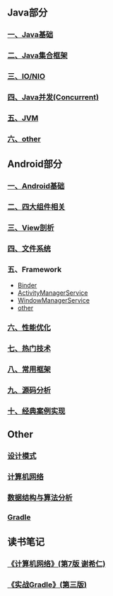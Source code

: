 ## Java部分
### [一、Java基础](https://github.com/chen-eugene/Interview/blob/master/Java/Java%E5%9F%BA%E7%A1%80.md)
### [二、Java集合框架](https://github.com/chen-eugene/Interview/blob/master/Java/Java%E9%9B%86%E5%90%88%E6%A1%86%E6%9E%B6.md)
### [三、IO/NIO]()
### [四、Java并发(Concurrent)](https://github.com/chen-eugene/Interview/blob/master/Java/%E5%B9%B6%E5%8F%91%E7%BC%96%E7%A8%8B.md)
### [五、JVM](https://github.com/chen-eugene/Interview/blob/master/Java/JVM.md)
### [六、other](https://github.com/chen-eugene/Interview/blob/master/Java/other.md)

## Android部分
### [一、Android基础](https://github.com/chen-eugene/Interview/blob/master/Android/Android%E5%9F%BA%E7%A1%80.md)
### [二、四大组件相关](https://github.com/chen-eugene/Interview/blob/master/Android/%E5%9B%9B%E5%A4%A7%E7%BB%84%E4%BB%B6%E7%9B%B8%E5%85%B3.md)
### [三、View剖析](https://github.com/chen-eugene/Interview/blob/master/Android/View%E5%89%96%E6%9E%90.md)
### [四、文件系统]()
### 五、Framework
 - [Binder]()
 - [ActivityManagerService]()
 - [WindowManagerService]()
 - [other](https://github.com/chen-eugene/Interview/blob/master/Android/other.md)

### [六、性能优化](https://github.com/chen-eugene/Interview/blob/master/Android/%E6%80%A7%E8%83%BD%E4%BC%98%E5%8C%96.md)
### [七、热门技术](https://github.com/chen-eugene/Interview/blob/master/Android/%E7%83%AD%E9%97%A8%E6%8A%80%E6%9C%AF.md)
### [八、常用框架](https://github.com/chen-eugene/Interview/blob/master/Android/%E5%B8%B8%E7%94%A8%E6%A1%86%E6%9E%B6.md)
### [九、源码分析](https://github.com/chen-eugene/Interview/blob/master/Android/%E6%BA%90%E7%A0%81%E5%88%86%E6%9E%90.xml)
### [十、经典案例实现](https://github.com/chen-eugene/Interview/blob/master/Android/%E5%8D%81%E3%80%81%E7%BB%8F%E5%85%B8%E6%A1%88%E4%BE%8B.md)

## Other
### [设计模式](https://github.com/chen-eugene/Interview/blob/master/other/%E8%AE%BE%E8%AE%A1%E6%A8%A1%E5%BC%8F.md)
### [计算机网络](https://github.com/chen-eugene/Interview/blob/master/other/%E8%AE%A1%E7%AE%97%E6%9C%BA%E7%BD%91%E7%BB%9C.md)
### [数据结构与算法分析](https://github.com/chen-eugene/Interview/blob/master/other/%E6%95%B0%E6%8D%AE%E7%BB%93%E6%9E%84%E4%B8%8E%E7%AE%97%E6%B3%95.md)
### [Gradle](https://github.com/chen-eugene/Interview/blob/master/other/Gradle.md)

## 读书笔记
### [《计算机网络》(第7版 谢希仁)](https://github.com/chen-eugene/Interview/blob/master/note/%E8%AE%A1%E7%AE%97%E6%9C%BA%E7%BD%91%E7%BB%9C/%E3%80%8A%E8%AE%A1%E7%AE%97%E6%9C%BA%E7%BD%91%E7%BB%9C%E3%80%8B(%E7%AC%AC7%E7%89%88%20%E8%B0%A2%E5%B8%8C%E4%BB%81).md)

### [《实战Gradle》(第三版)](https://github.com/chen-eugene/Interview/blob/master/note/Gradle%E5%AE%9E%E6%88%98/%E3%80%8AGradle%E5%AE%9E%E6%88%98%E3%80%8B.md)
